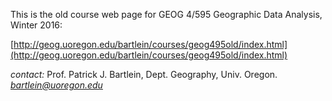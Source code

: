 This is the old course web page for GEOG 4/595 Geographic Data Analysis, Winter 2016:

[http://geog.uoregon.edu/bartlein/courses/geog495old/index.html](http://geog.uoregon.edu/bartlein/courses/geog495old/index.html)


*contact:*
Prof. Patrick J. Bartlein, Dept. Geography, Univ. Oregon.
*bartlein@uoregon.edu* 
